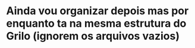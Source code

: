 # Ainda vou organizar depois mas por enquanto ta na mesma estrutura do Grilo (ignorem os arquivos vazios)
